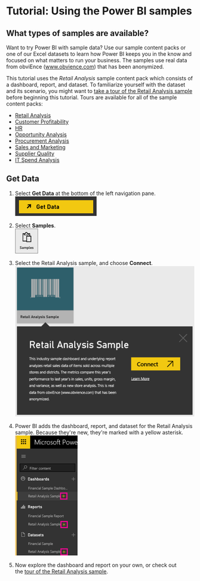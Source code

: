 ﻿<properties
   pageTitle="Tutorial: Using the Power BI samples"
   description="Tutorial: Using the Power BI samples"
   services="powerbi"
   documentationCenter=""
   authors="mihart"
   manager="mblythe"
   editor=""
   tags=""/>

<tags
   ms.service="powerbi"
   ms.devlang="NA"
   ms.topic="article"
   ms.tgt_pltfrm="NA"
   ms.workload="powerbi"
   ms.date="11/03/2015"
   ms.author="mihart"/>

# Tutorial: Using the Power BI samples  
## What types of samples are available?

Want to try Power BI with sample data?  Use our sample content packs or one of our Excel datasets to learn how Power BI keeps you in the know and focused on what matters to run your business.  The samples use real data from obviEnce (www.obvience.com) that has been anonymized.

This tutorial uses the *Retail Analysis* sample content pack which consists of a dashboard, report, and dataset. To familiarize yourself with the dataset and its scenario, you might want to [take a tour of the Retail Analysis sample](powerbi-sample-retail-analysis-take-a-tour.md) before beginning this tutorial. Tours are available for all of the sample content packs:

-   [Retail Analysis](powerbi-sample-retail-analysis-take-a-tour.md)
- [Customer Profitability](powerbi-sample-customer-profitability-take-a-tour.md)
- [HR](powerbi-sample-human-resources-take-a-tour.md)
- [Opportunity Analysis](powerbi-sample-opportunity-analysis-take-a-tour.md)
- [Procurement Analysis](powerbi-sample-procurement-analysis-take-a-tour.md)
- [Sales and Marketing](powerbi-sample-sales-and-marketing-take-a-tour.md)
- [Supplier Quality](powerbi-sample-suppllier-quality-analysis-take-a-tour.md)
- [IT Spend Analysis](powerbi-sample-it-spend-analysis-take-a-tour.md)

## Get Data
1. Select **Get Data** at the bottom of the left navigation pane.  
    ![](media/powerbi-sample-tutorial-connect-to-the-samples/PBI_GetData.png)

2.  Select **Samples**.  
    ![](media/powerbi-sample-tutorial-connect-to-the-samples/PBI_SamplesDownload.png)

3.  Select the Retail Analysis sa﻿mple, and choose **Connect**.   
    ![](media/powerbi-sample-tutorial-connect-to-the-samples/PBI_RetailAnalysisSampleConnect.png)

4.  Power BI adds the dashboard, report, and dataset for the Retail Analysis sample. Because they're new, they're marked with a yellow asterisk.  
    ![](media/powerbi-sample-tutorial-connect-to-the-samples/PBI_NewExcelLeftNav.png)

5.  Now explore the dashboard and report on your own, or check out the [tour of the Retail Analysis sample](powerbi-sample-retail-analysis-take-a-tour.md).

